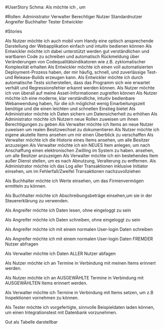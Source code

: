 #UserStory Schma:
Als <Rolle> möchte ich <Funktion>, um <Zweck zu erreichen>

#Rollen:
Administrator
Verwalter
Berechtiger Nutzer
Standardnutzer
Angreifer
Buchhalter
Tester
Entwickler

#Stories


Als Nutzer möchte ich auch mobil vom Handy eine optisch ansprechende Darstellung der Webapplikation einfach und intuitiv bedienen können 
Als Entwickler möchte ich dabei unterstützt werden gut verständlichen und wartbaren Code zu schreiben und automatisch Rückmeldung über Veränderungen von Codequalitätsindikatoren wie z.B. zyklomatischer Komplexität erhalten 
Als Entwickler möchte ich einen voll automatisierten Deployment-Prozess haben, der mir häufig, schnell, und zuverlässige Test- und Release-Builds erzeugen kann.
Als Entwickler möchte ich durch automatische Tests sicherstellen, dass das Programm sich wie erwartet verhält und Regressionsfehler erkannt werden können.
Als Nutzer möchte ich von überall auf meine Asset-Informationen zugreifen können
Als Nutzer möchte ich eine moderne, klar verständliche, intuitiv bedienbare Webanwendung haben, für die ich möglichst wenig Einarbeitungszeit benötige und die einen leichten und schnellen Einstieg bietet 
Als Administrator möchte ich Daten sichern um Datensicherheit zu erhöhen
Als Administrator möchte ich Nutzern neue Rollen zuweisen um ihnen Berechtigungen zu geben
Als Verwalter möchte ich Items an neue Nutzer zuweisen um realen Besitzwechsel zu dokumentieren
Als Nutzer möchte ich eigene akutelle Items ansehen um mir einen Überblick zu verschaffen
Als Verwalter möchte ich die Historie eines Items ansehen, um alle Besitzer anzuzeigen
Als Verwalter möchte ich ein NEUES Item anlegen, um nach Anschaffung einen elektronischen Zwilling im System zu haben.
ansehen, um alle Besitzer anzuzeigen
Als Verwalter möchte ich ein bestehendes Item außer Dienst stellen, um es nach Abnutzung, Veralterung zu entfernen.
Als Administrator möchte ich das Log aller Transaktionen inklusive Initiator einsehen, um im Fehlerfall/Zweifel Transaktionen nachzuvollziehen

Als Buchhalter möchte ich Werte einsehen, um das Firmenvermögen ermitteln zu können.

Als Buchhalter möchte ich Abschreibungsbeträge einsehen,um sie in der Steuererklärung zu verwenden.

Als Angreifer möchte ich Daten lesen, ohne eingeloggt zu sein

Als Angreifer möchte ich Daten schreiben, ohne eingeloggt zu sein

Als Angreifer möchte ich mit einem normalen User-login Daten schreiben

Als Angreifer möchte ich mit einem normalen User-login Daten FREMDER Nutzer abfragen

Als Verwalter möchte ich Daten ALLER Nutzer abfagen

Als Nutzer möchte ich an Termine in Verbindung mit meinen Items erinnert werden.

Als Nutzer möchte ich an AUSGEWÄHLTE Termine in Verbindung mit AUSGEWÄHLTEN Items erinnert werden.

Als Verwalter möchte ich Termine in Verbindung mit  Items setzen, um z.B Inspektionen vornehmen zu können.

Als Tester möchte ich vorgefertigte, sinnvolle Beispieldaten laden können, um einen Integrationstest mit Datenbank vorzunehmen.


Gut als Tabelle darstellbar 